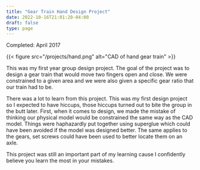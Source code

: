 ```yaml
---
title: "Gear Train Hand Design Project"
date: 2022-10-16T21:01:20-04:00
draft: false
type: page
---
```

Completed: April 2017

{{< figure src="/projects/hand.png" alt="CAD of hand gear train" >}}

This was my first year group design project. The goal of the project was to design a gear train that would move two fingers open and close. We were constrained to a given area and we were also given a specific gear ratio that our train had to be.

There was a lot to learn from this project. This was my first design project so I expected to have hiccups, those hiccups turned out to bite the group in the butt later. First, when it comes to design, we made the mistake of thinking our physical model would be constrained the same way as the CAD model. Things were haphazardly put together using superglue which could have been avoided if the model was designed better. The same applies to the gears, set screws could have been used to better locate them on an axle. 

This project was still an important part of my learning cause I confidently believe you learn the most in your mistakes.